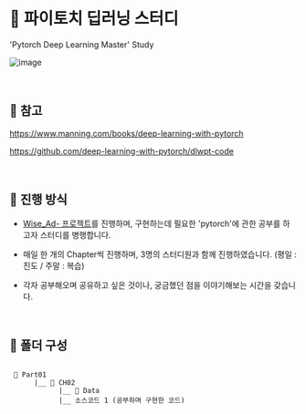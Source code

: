 # 📖 파이토치 딥러닝 스터디
'Pytorch Deep Learning Master' Study
<br>  

![image](https://github.com/12L-zl/pytorch_DL_master/assets/137811485/1278ffbc-247a-4e1e-a4b3-ba56bfe183f0)

<br>

## 🔎 참고
https://www.manning.com/books/deep-learning-with-pytorch

https://github.com/deep-learning-with-pytorch/dlwpt-code

<br>

## 🎈 진행 방식
- [Wise_Ad- 프로젝트](https://github.com/gotang31/Wise_Ad-)를 진행하며, 구현하는데 필요한 'pytorch'에 관한 공부를 하고자 스터디를 병행합니다.

- 매일 한 개의 Chapter씩 진행하며, 3명의 스터디원과 함께 진행하였습니다.
  (평일 : 진도 / 주말 : 복습)
- 각자 공부해오며 공유하고 싶은 것이나, 궁금했던 점을 이야기해보는 시간을 갖습니다.

<br>

## 🎯 폴더 구성
<pre>
<code>
 📁 Part01
      |__ 📁 CH02
            |__ 📁 Data
            |__ 소스코드 1 (공부하며 구현한 코드)
</code>
</pre>
